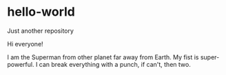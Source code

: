 # hello-world
Just another repository

Hi everyone!

I am the Superman from other planet far away from Earth. My fist is super-powerful.
I can break everything with a punch, if can't, then two.
